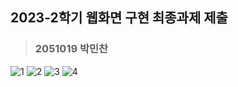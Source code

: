 
## 2023-2학기 웹화면 구현 최종과제 제출

> ### 2051019 박민찬

![1](https://github.com/minchan0/2051019-Minchan/assets/127078119/ea52aa3f-a601-4479-af6a-63c100847c21)
![2](https://github.com/minchan0/2051019-Minchan/assets/127078119/4ae074ae-8c07-424d-8ee1-29b59f942262)
![3](https://github.com/minchan0/2051019-Minchan/assets/127078119/6d21c46a-3ddb-4d05-9d7a-10647651350b)
![4](https://github.com/minchan0/2051019-Minchan/assets/127078119/4f833d74-5d78-4f6f-8515-f5c334214250)
